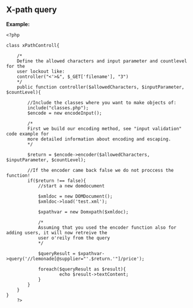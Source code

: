 X-path query
-------

**Example:**

    <?php
    
	class xPathControll{ 	

		/*
		Define the allowed characters and input parameter and countlevel for the 
		user lockout like:
		controller("<'>&", $_GET['filename'], "3")
		*/
		public function controller($allowedCharacters, $inputParameter, $countLevel){
			
			//Include the classes where you want to make objects of:		
			include("classes.php");
			$encode = new encodeInput();

			/* 
			First we build our encoding method, see "input validation" code example for
			more detailed information about encoding and escaping.
			*/
	
			$return = $encode->encoder($allowedCharacters, $inputParameter, $countLevel);
			
			//If the encoder came back false we do not proccess the function!
			if($return !== false){
				//start a new domdocument

				$xmldoc = new DOMDocument();
				$xmldoc->load('test.xml');

				$xpathvar = new Domxpath($xmldoc);

				/*
				Assuming that you used the encoder function also for adding users, it will now retreive the
				user o'reily from the query
				*/
	
				$queryResult = $xpathvar->query('//lemonade[@supplier="'.$return.'"]/price');
	
				foreach($queryResult as $result){
						echo $result->textContent;
				}
			}
		}
	}
        ?>


	
			
	